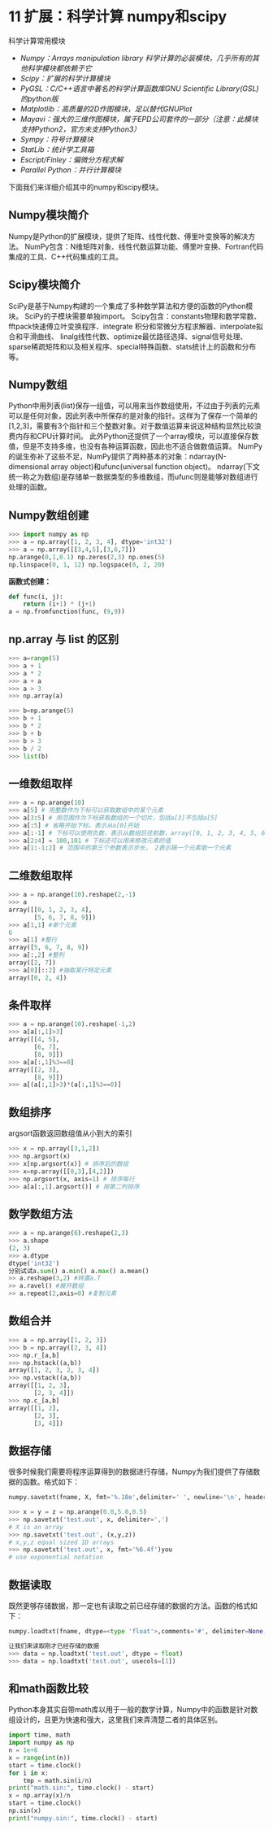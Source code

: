 # 11 扩展：科学计算 numpy和scipy

科学计算常用模块

* _Numpy：Arrays manipulation library 科学计算的必装模块，几乎所有的其他科学模块都依赖于它_
* _Scipy：扩展的科学计算模块_
* _PyGSL：C/C++语言中著名的科学计算函数库GNU Scientific Library\(GSL\)的python版_
* _Matplotlib：高质量的2D作图模块，足以替代GNUPlot_
* _Mayavi：强大的三维作图模块，属于EPD公司套件的一部分（注意：此模块支持Python2，官方未支持Python3）_
* _Sympy：符号计算模块_
* _StatLib：统计学工具箱_
* _Escript/Finley：偏微分方程求解_
* _Parallel Python：并行计算模块_

下面我们来详细介绍其中的numpy和scipy模块。

## Numpy模块简介

Numpy是Python的扩展模块，提供了矩阵、线性代数、傅里叶变换等的解决方法。 NumPy包含：N维矩阵对象、线性代数运算功能、傅里叶变换、Fortran代码集成的工具、C++代码集成的工具。

## Scipy模块简介

SciPy是基于Numpy构建的一个集成了多种数学算法和方便的函数的Python模块。 SciPy的子模块需要单独import。 Scipy包含：constants物理和数学常数、fftpack快速傅立叶变换程序、integrate 积分和常微分方程求解器、interpolate拟合和平滑曲线、 linalg线性代数、optimize最优路径选择、signal信号处理、sparse稀疏矩阵和以及相关程序、special特殊函数、stats统计上的函数和分布等。

## Numpy数组

Python中用列表\(list\)保存一组值，可以用来当作数组使用，不过由于列表的元素可以是任何对象，因此列表中所保存的是对象的指针。这样为了保存一个简单的\[1,2,3\]，需要有3个指针和三个整数对象。对于数值运算来说这种结构显然比较浪费内存和CPU计算时间。 此外Python还提供了一个array模块，可以直接保存数值，但是不支持多维，也没有各种运算函数，因此也不适合做数值运算。 NumPy的诞生弥补了这些不足，NumPy提供了两种基本的对象：ndarray\(N-dimensional array object\)和ufunc\(universal function object\)。 ndarray\(下文统一称之为数组\)是存储单一数据类型的多维数组，而ufunc则是能够对数组进行处理的函数。

## Numpy数组创建

```python
>>> import numpy as np
>>> a = np.array([1, 2, 3, 4], dtype='int32')
>>> a = np.array([[3,4,5],[3,6,7]])
np.arange(0,1,0.1) np.zeros(2,3) np.ones(5)
np.linspace(0, 1, 12) np.logspace(0, 2, 20)
```

**函数式创建：**

```python
def func(i, j):
    return (i+1) * (j+1)
a = np.fromfunction(func, (9,9))
```

## np.array 与 list 的区别

```python
>>> a=range(5)
>>> a + 1
>>> a * 2
>>> a + a
>>> a > 3
>>> np.array(a)

>>> b=np.arange(5)
>>> b + 1
>>> b * 2
>>> b + b
>>> b > 3
>>> b / 2
>>> list(b)
```

## 一维数组取样

```python
>>> a = np.arange(10)
>>> a[5] # 用整数作为下标可以获取数组中的某个元素
>>> a[3:5] # 用范围作为下标获取数组的一个切片，包括a[3]不包括a[5]
>>> a[:5] # 省略开始下标，表示从a[0]开始
>>> a[:-1] # 下标可以使用负数，表示从数组后往前数，array([0, 1, 2, 3, 4, 5, 6, 7, 8])
>>> a[2:4] = 100,101 # 下标还可以用来修改元素的值
>>> a[1:-1:2] # 范围中的第三个参数表示步长， 2表示隔一个元素取一个元素
```

## 二维数组取样

```python
>>> a = np.arange(10).reshape(2,-1)
>>> a
array([[0, 1, 2, 3, 4],
       [5, 6, 7, 8, 9]])
>>> a[1,1] #单个元素
6
>>> a[1] #整行
array([5, 6, 7, 8, 9])
>>> a[:,2] #整列
array([2, 7])
>>> a[0][::2] #抽取某行特定元素
array([0, 2, 4])
```

## 条件取样

```python
>>> a = np.arange(10).reshape(-1,2)
>>> a[a[:,1]>3]
array([[4, 5],
       [6, 7],
       [8, 9]])
>>> a[a[:,1]%3==0]
array([[2, 3],
       [8, 9]])
>>> a[(a[:,1]>3)*(a[:,1]%3==0)]
```

## 数组排序

argsort函数返回数组值从小到大的索引

```python
>>> x = np.array([3,1,2])
>>> np.argsort(x)
>>> x[np.argsort(x)] # 排序后的数组
>>> x=np.array([[0,3],[4,2]])
>>> np.argsort(x, axis=1) # 排序每行
>>> a[a[:,1].argsort()] # 按第二列排序
```

## 数学数组方法

```python
>>> a = np.arange(6).reshape(2,3)
>>> a.shape 
(2, 3)
>>> a.dtype 
dtype('int32')
分别试试a.sum() a.min() a.max() a.mean()
>> a.reshape(3,2) #转置a.T
>> a.ravel() #展开数组
>> a.repeat(2,axis=0) #复制元素
```

## 数组合并

```python
>>> a = np.array([1, 2, 3])
>>> b = np.array([2, 3, 4])
>>> np.r_[a,b]
>>> np.hstack((a,b))
array([1, 2, 3, 2, 3, 4])
>>> np.vstack((a,b))
array([[1, 2, 3],
       [2, 3, 4]])
>>> np.c_[a,b]
array([[1, 2],
       [2, 3],
       [3, 4]])
```

## 数据存储

很多时候我们需要将程序运算得到的数据进行存储，Numpy为我们提供了存储数据的函数。格式如下：

```python
numpy.savetxt(fname, X, fmt='%.18e',delimiter=' ', newline='\n', header='',footer='', comments='# ')

>>> x = y = z = np.arange(0.0,5.0,0.5)
>>> np.savetxt('test.out', x, delimiter=',')
# X is an array
>>> np.savetxt('test.out', (x,y,z))
# x,y,z equal sized 1D arrays
>>> np.savetxt('test.out', x, fmt='%6.4f')you
# use exponential notation
```

## 数据读取

既然更够存储数据，那一定也有读取之前已经存储的数据的方法。函数的格式如下：

```python
numpy.loadtxt(fname, dtype=<type 'float'>,comments='#', delimiter=None,converters=None, skiprows=0, usecols=None,unpack=False, ndmin=0)

让我们来读取刚才已经存储的数据
>>> data = np.loadtxt('test.out', dtype = float)
>>> data = np.loadtxt('test.out', usecols=[1])
```

## 和math函数比较

Python本身其实自带math库以用于一般的数学计算，Numpy中的函数是针对数组设计的，且更为快速和强大，这里我们来弄清楚二者的具体区别。

```python
import time, math
import numpy as np
n = 1e+6
x = range(int(n))
start = time.clock()
for i in x:
    tmp = math.sin(i/n)
print("math.sin:", time.clock() - start)
x = np.array(x)/n
start = time.clock()
np.sin(x)
print("numpy.sin:", time.clock() - start)
```


